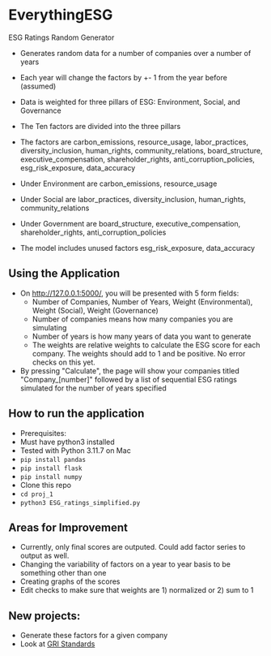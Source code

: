 # EverythingESG
ESG Ratings Random Generator
* Generates random data for a number of companies over a number of years
* Each year will change the factors by +- 1 from the year before (assumed)
* Data is weighted for three pillars of ESG: Environment, Social, and Governance
* The Ten factors are divided into the three pillars
 * The factors are carbon_emissions, resource_usage, labor_practices, diversity_inclusion, human_rights, community_relations, board_structure, executive_compensation, shareholder_rights, anti_corruption_policies, esg_risk_exposure, data_accuracy
  * Under Environment are carbon_emissions, resource_usage
  * Under Social are labor_practices, diversity_inclusion, human_rights, community_relations
  * Under Government are board_structure, executive_compensation, shareholder_rights, anti_corruption_policies

* The model includes unused factors esg_risk_exposure, data_accuracy

## Using the Application
* On http://127.0.0.1:5000/, you will be presented with 5 form fields:
  * Number of Companies, Number of Years, Weight (Environmental), Weight (Social), Weight (Governance)
   * Number of companies means how many companies you are simulating
   * Number of years is how many years of data you want to generate
   * The weights are relative weights to calculate the ESG score for each company. The weights should add to 1 and be positive. No error checks on this yet.
* By pressing "Calculate", the page will show your companies titled "Company_[number]" followed by a list of sequential ESG ratings simulated for the number of years specified

## How to run the application
* Prerequisites:
 * Must have python3 installed
  * Tested with Python 3.11.7 on Mac
 * ```pip install pandas```
 * ```pip install flask```
 * ```pip install numpy```
 * Clone this repo
 * ```cd proj_1```
 * ```python3 ESG_ratings_simplified.py```


## Areas for Improvement
* Currently, only final scores are outputed. Could add factor series to output as well.
* Changing the variability of factors on a year to year basis to be something other than one
* Creating graphs of the scores
* Edit checks to make sure that weights are 1) normalized or 2) sum to 1

## New projects:
* Generate these factors for a given company
* Look at [GRI Standards](https://www.globalreporting.org/standards)


